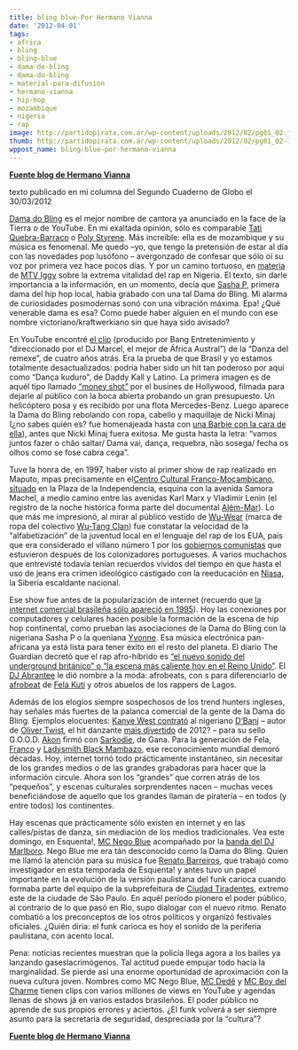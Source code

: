 ```yaml
---
title: bling blue-Por Hermano Vianna
date: '2012-04-01'
tags:
- africa
- bling
- bling-blue
- dama-de-bling
- dama-do-bling
- material-para-difusion
- hermano-vianna
- hip-hop
- mozambique
- nigeria
- rap
image: http://partidopirata.com.ar/wp-content/uploads/2012/02/pg01_02.jpg
thumb: http://partidopirata.com.ar/wp-content/uploads/2012/02/pg01_02-150x150.jpg
wppost_name: bling-blue-por-hermano-vianna
---
```


<strong><a href="https://hermanovianna.wordpress.com/2012/03/31/bling-blue/" target="_blank">Fuente blog de Hermano Vianna</a></strong>

texto publicado en mi columna del Segundo Cuaderno de Globo el 30/03/2012

<a href="http://www.mtviggy.com/articles/dama-do-bling-rules-moza-hip-hop/">Dama do Bling</a> es el mejor nombre de cantora ya anunciado en la face de la Tierra o de YouTube. En mi exaltada opinión, sólo es comparable <a href="http://www.dicionariompb.com.br/mc-tati-quebra-barraco">Tati Quebra-Barraco</a> o <a href="http://en.wikipedia.org/wiki/Poly_Styrene">Poly Styrene</a>. Más increíble: ella es de mozambique y su música es fenomenal. Me quedo –yo, que tengo la pretensión de estar al día con las novedades pop lusófono – avergonzado de confesar que sólo oí su voz por primera vez hace pocos días. Y por un camino tortuoso, en <a href="http://www.mtviggy.com/lists/know-your-naija-10-nigerian-stars-to-watch/">materia</a> de <a href="http://www.mtviggy.com/">MTV Iggy</a> sobre la extrema vitalidad del rap en Nigeria. El texto, sin darle importancia a la información, en un momento, decía que <a href="http://www.mtviggy.com/blog-posts/is-sasha-p-the-first-lady-of-nigerian-hip-hop/">Sasha P</a>, primera dama del hip hop local, habia grabado con una tal Dama do Bling. Mi alarma de curiosidades posmodernas sonó con una vibración máxima. Epa! ¿Qué venerable dama es esa? Como puede haber alguien en el mundo con ese nombre victoriano/kraftwerkiano sin que haya sido avisado?

En YouTube encontré <a href="http://www.youtube.com/watch?v=QySl2eQQlV8">el clip</a> (producido por Bang Entretenimiento y “direccionado por el DJ Marcel, el mejor de África Austral”) de la “Danza del remexe”, de cuatro años atrás. Era la prueba de que Brasil y yo estamos totalmente desactualizados: podria haber sido un hit tan poderoso por aquí como “Dança kuduro”, de Daddy Kall y Latino. La primera imagen es de aquél tipo llamado <a href="http://en.wikipedia.org/wiki/Money_shot">“money shot”</a> por el busines de Hollywood, filmada para dejarle al público con la boca abierta probando un gran presupuesto. Un helicóptero posa y es recibido por una flota Mercedes-Benz. Luego aparece la Dama do Bling rebolando con ropa, cabello y maquillaje de Nicki Minaj (¿no sabes quién es? fue homenajeada hasta con <a href="http://popline.mtv.uol.com.br/nicki-minaj-e-transformada-em-boneca-barbie">una Barbie con la cara de ella</a>), antes que Nicki Minaj fuera exitosa. Me gusta hasta la letra: “vamos juntos fazer o chão saltar/ Dama vai, dança, requebra, não sosega/ fecha os olhos como se fose cabra cega”.

Tuve la honra de, en 1997, haber visto al primer show de rap realizado en Maputo, mpas precisamente en el<a href="http://www.ambafrance-mz.org/O-Centro-Cultural-Franco">Centro Cultural Franco-Moçambicano</a>, <a href="http://maps.google.com.br/maps/place?q=Centro+Cultural+Franco+Mo%C3%A7ambicano,+Rua+da+R%C3%A1dio,+Maputo,+Maputo+City,+Mo%C3%A7ambique&amp;hl=pt-BR&amp;ie=UTF8&amp;cid=13961911985220399175">situado</a> en la Plaza de la Independencia, esquina con la avenida Samora Machel, a medio camino entre las avenidas Karl Marx y Vladimir Lenin (el registro de la noche histórica forma parte del documental <a href="http://www.giros.com.br/institucional/midia_31_10_1999.htm">Além-Mar</a>). Lo que más me impresionó, al mirar al público vestido de <a href="http://wuwearshoes.com/Merchant2/merchant.mv?Store_Code=W">Wu-Wear</a> (marca de ropa del colectivo <a href="http://en.wikipedia.org/wiki/Wu-Tang_Clan">Wu-Tang Clan</a>) fue constatar la velocidad de la “alfabetización” de la juventud local en el lenguaje del rap de los EUA, país que era considerado el villano número 1 por los <a href="http://pt.wikipedia.org/wiki/Hist%C3%B3ria_de_Mo%C3%A7ambique#Hist.C3.B3ria_P.C3.B3s-Independ.C3.AAncia">gobiernos comunistas</a> que estuvieron después de los colonizadores portugueses. A varios muchachos que entrevisté todavía tenían recuerdos vívidos del tiempo en que hasta el uso de jeans era crimen ideológico castigado con la reeducación en <a href="http://pt.wikipedia.org/wiki/Niasa_%28prov%C3%ADncia%29">Niasa</a>, la Siberia escaldante nacional.

Ese show fue antes de la popularización de internet (recuerdo que <a href="http://pt.wikipedia.org/wiki/Hist%C3%B3ria_da_Internet_no_Brasil">la internet comercial brasileña sólo apareció en 1995</a>). Hoy las conexiones por computadores y celulares hacen posible la formación de la escena de hip hop continental, como prueban las asociaciones de la Dama do Bling con la nigeriana Sasha P o la queniana <a href="http://www.youtube.com/watch?v=1D0rUnJ4ktc">Yvonne</a>. Esa música electrónica pan-africana ya está lista para tener éxito en el resto del planeta. El diario The Guardian decretó que el rap afro-híbrido es <a href="http://www.guardian.co.uk/music/2012/jan/19/the-rise-of-afrobeats">“el nuevo sonido del underground británico” o “la escena más caliente hoy en el Reino Unido”</a>. El <a href="http://www.abrantee.com/">DJ Abrantee</a> le dió nombre a la moda: afrobeats, con s para diferenciarlo de <a href="http://en.wikipedia.org/wiki/Afrobeat">afrobeat</a> de <a href="http://en.wikipedia.org/wiki/Fela_Kuti">Fela Kuti</a> y otros abuelos de los rappers de Lagos.

Además de los elogios siempre sospechosos de los trend hunters ingleses, hay señales más fuertes de la palanca comercial de la gente de la Dama do Bling. Ejemplos elocuentes: <a href="http://www.guardian.co.uk/world/2011/oct/14/nigeria-music-stardom">Kanye West contrató</a> al nigeriano <a href="http://en.wikipedia.org/wiki/D%27banj">D’Banj</a> – autor de <a href="http://www.youtube.com/watch?v=CQP-etYU1ps">Oliver Twist</a>, el hit danzante <a href="http://www.youtube.com/watch?v=Lf6voDlGvWQ">mais divertido</a> de 2012? – para su sello G.O.O.D. <a href="http://en.wikipedia.org/wiki/Akon">Akon</a> firmó con <a href="http://www.museke.com/Sarkodie">Sarkodie</a>, de Gana. Para la generación de Fela, <a href="http://en.wikipedia.org/wiki/Fran%C3%A7ois_Luambo_Makiadi">Franco</a> y <a href="http://en.wikipedia.org/wiki/Ladysmith_Black_Mambazo">Ladysmith Black Mambazo</a>, ese reconocimiento mundial demoró décadas. Hoy, internet tornó todo prácticamente instantáneo, sin necesitar de los grandes medios o de las grandes grabadoras para hacer que la información circule. Ahora son los “grandes” que corren atrás de los “pequeños”, y escenas culturales sorprendentes nacen – muchas veces beneficiándose de aquello que los grandes llaman de piratería – en todos (y entre todos) los continentes.

Hay escenas que prácticamente sólo existen en internet y en las calles/pistas de danza, sin mediación de los medios tradicionales. Vea este domingo, en Esquenta!, <a href="http://www.youtube.com/watch?v=lx1aW8vXsis">MC Nego Blue</a> acompañado por la <a href="http://www.youtube.com/watch?v=VPPXFv83caA">banda del DJ Marlboro</a>. Nego Blue me era tán desconocido como la Dama do Bling. Quien me llamó la atención para su música fue <a href="http://www.youtube.com/watch?v=F0lFkvtBHOo">Renato Barreiros</a>, que trabajó como investigador en esta temporada de Esquenta! y antes tuvo un papel importante en la evolución de la versión paulistana del funk carioca cuando formaba parte del equipo de la subprefeitura de <a href="http://pt.wikipedia.org/wiki/Cidade_Tiradentes_%28bairro_de_S%C3%A3o_Paulo%29">Ciudad Tiradentes</a>, extremo este de la ciudade de São Paulo. En aquél período pionero el poder público, al contrario de lo que pasó en Rio, supo dialogar con el nuevo ritmo. Renato combatió a los preconceptos de los otros políticos y organizó festivales oficiales. ¿Quién diria: el funk carioca es hoy el sonido de la periferia paulistana, con acento local.

Pena: notícias recientes muestran que la policía llega agora a los bailes ya lanzando gaseslacrimógenos. Tal actitud puede empujar todo hacía la marginalidad. Se pierde así una enorme oportunidad de aproximación con la nueva cultura joven. Nombres como MC Nego Blue, <a href="http://www.youtube.com/watch?v=lFS3-dhUX_4">MC Dedê</a> y <a href="http://www.youtube.com/watch?v=YM-FJ-TD12E">MC Boy del Charme</a> tienen clips con varios millones de views en YouTube y agendas llenas de shows já en varios estados brasileños. El poder público no aprende de sus propios errores y aciertos. ¿El funk volverá a ser siempre asunto para la secretaria de seguridad, despreciada por la “cultura”?

<strong><a href="https://hermanovianna.wordpress.com/2012/03/31/bling-blue/" target="_blank">Fuente blog de Hermano Vianna</a></strong>
